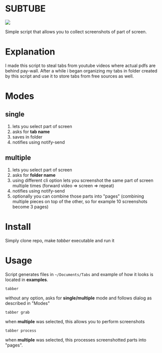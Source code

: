 # SUBTUBE

![](https://tokei.rs/b1/github/nagy135/tabber?category=code)

Simple script that allows you to collect screenshots of part of screen.

# Explanation
I made this script to steal tabs from youtube videos where actual pdfs are behind pay-wall.
After a while i began organizing my tabs in folder created by this script and use it to store tabs from free sources as well.

# Modes
## single
1. lets you select part of screen
1. asks for **tab name**
1. saves in folder
1. notifies using notify-send

## multiple
1. lets you select part of screen
1. asks for **folder name**
1. using different cli option lets you screenshot the same part of screen multiple times (forward video => screen => repeat)
1. notifies using notify-send
1. optionally you can combine those parts into "pages" (combining multiple pieces on top of the other, so for example 10 screenshots become 3 pages)


# Install
Simply clone repo, make *tabber* executable and run it

# Usage
Script generates files in `~/Documents/Tabs` and example of how it looks is located in **examples**.

```
tabber
```
without any option, asks for **single/multiple** mode and follows dialog as described in "Modes"

```
tabber grab
```
when **multiple** was selected, this allows you to perform screenshots

```
tabber process
```
when **multiple** was selected, this processes screenshotted parts into "pages".
